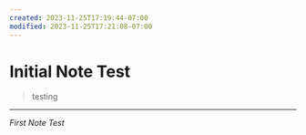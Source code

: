```yaml
---
created: 2023-11-25T17:19:44-07:00
modified: 2023-11-25T17:21:08-07:00
---
```


# Initial Note Test

> testing
---

*First Note Test*
